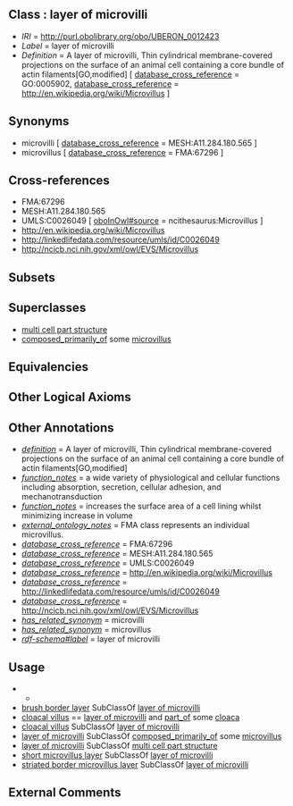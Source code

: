 
## Class : layer of microvilli

 * *IRI* = http://purl.obolibrary.org/obo/UBERON_0012423
 * *Label* = layer of microvilli
 * *Definition* = A layer of microvilli, Thin cylindrical membrane-covered projections on the surface of an animal cell containing a core bundle of actin filaments[GO,modified] [ [database_cross_reference](../../ef/oboInOwl#hasDbXref.md) = GO:0005902, [database_cross_reference](../../ef/oboInOwl#hasDbXref.md) = http://en.wikipedia.org/wiki/Microvillus ]

## Synonyms

 * microvilli [ [database_cross_reference](../../ef/oboInOwl#hasDbXref.md) = MESH:A11.284.180.565 ]
 * microvillus [ [database_cross_reference](../../ef/oboInOwl#hasDbXref.md) = FMA:67296 ]

## Cross-references

 * FMA:67296
 * MESH:A11.284.180.565
 * UMLS:C0026049 [ [oboInOwl#source](../../ce/oboInOwl#source.md) = ncithesaurus:Microvillus ]
 * http://en.wikipedia.org/wiki/Microvillus
 * http://linkedlifedata.com/resource/umls/id/C0026049
 * http://ncicb.nci.nih.gov/xml/owl/EVS/Microvillus

## Subsets


## Superclasses

 * [multi cell part structure](../../UBERON/62/UBERON_0005162.md)
 * [composed_primarily_of](../../RO/73/RO_0002473.md) some [microvillus](../../GO/02/GO_0005902.md)

## Equivalencies


## Other Logical Axioms


## Other Annotations

 * *[definition](../../IAO/15/IAO_0000115.md)* = A layer of microvilli, Thin cylindrical membrane-covered projections on the surface of an animal cell containing a core bundle of actin filaments[GO,modified]
 * *[function_notes](../../UBPROP/09/UBPROP_0000009.md)* = a wide variety of physiological and cellular functions including absorption, secretion, cellular adhesion, and mechanotransduction
 * *[function_notes](../../UBPROP/09/UBPROP_0000009.md)* = increases the surface area of a cell lining whilst minimizing increase in volume
 * *[external_ontology_notes](../../UBPROP/12/UBPROP_0000012.md)* = FMA class represents an individual microvillus.
 * *[database_cross_reference](../../ef/oboInOwl#hasDbXref.md)* = FMA:67296
 * *[database_cross_reference](../../ef/oboInOwl#hasDbXref.md)* = MESH:A11.284.180.565
 * *[database_cross_reference](../../ef/oboInOwl#hasDbXref.md)* = UMLS:C0026049
 * *[database_cross_reference](../../ef/oboInOwl#hasDbXref.md)* = http://en.wikipedia.org/wiki/Microvillus
 * *[database_cross_reference](../../ef/oboInOwl#hasDbXref.md)* = http://linkedlifedata.com/resource/umls/id/C0026049
 * *[database_cross_reference](../../ef/oboInOwl#hasDbXref.md)* = http://ncicb.nci.nih.gov/xml/owl/EVS/Microvillus
 * *[has_related_synonym](../../ym/oboInOwl#hasRelatedSynonym.md)* = microvilli
 * *[has_related_synonym](../../ym/oboInOwl#hasRelatedSynonym.md)* = microvillus
 * *[rdf-schema#label](../../el/rdf-schema#label.md)* = layer of microvilli

## Usage

 * -
 * [brush border layer](../../UBERON/24/UBERON_0012424.md) SubClassOf [layer of microvilli](../../UBERON/23/UBERON_0012423.md)
 * [cloacal villus](../../UBERON/85/UBERON_0012485.md) == [layer of microvilli](../../UBERON/23/UBERON_0012423.md) and [part_of](../../BFO/50/BFO_0000050.md) some [cloaca](../../UBERON/62/UBERON_0000162.md)
 * [cloacal villus](../../UBERON/85/UBERON_0012485.md) SubClassOf [layer of microvilli](../../UBERON/23/UBERON_0012423.md)
 * [layer of microvilli](../../UBERON/23/UBERON_0012423.md) SubClassOf [composed_primarily_of](../../RO/73/RO_0002473.md) some [microvillus](../../GO/02/GO_0005902.md)
 * [layer of microvilli](../../UBERON/23/UBERON_0012423.md) SubClassOf [multi cell part structure](../../UBERON/62/UBERON_0005162.md)
 * [short microvillus layer](../../UBERON/26/UBERON_0012426.md) SubClassOf [layer of microvilli](../../UBERON/23/UBERON_0012423.md)
 * [striated border microvillus layer](../../UBERON/25/UBERON_0012425.md) SubClassOf [layer of microvilli](../../UBERON/23/UBERON_0012423.md)

## External Comments

